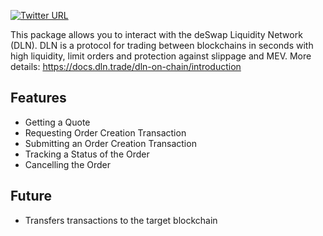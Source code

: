[![Twitter URL](https://img.shields.io/twitter/url/https/twitter.com/zelmkhan.svg?style=social&label=Follow%20%40zelmkhan)](https://twitter.com/zelmkhan)

This package allows you to interact with the deSwap Liquidity Network (DLN). DLN is a protocol for trading between blockchains in seconds with high liquidity, limit orders and protection against slippage and MEV. More details: https://docs.dln.trade/dln-on-chain/introduction

## Features

- Getting a Quote
- Requesting Order Creation Transaction
- Submitting an Order Creation Transaction
- Tracking a Status of the Order
- Cancelling the Order


## Future

- Transfers transactions to the target blockchain


